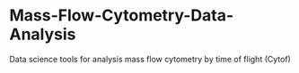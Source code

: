 # Mass-Flow-Cytometry-Data-Analysis
Data science tools for analysis mass flow cytometry by time of flight (Cytof)

